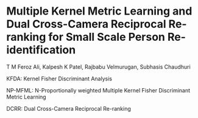 # Multiple Kernel Metric Learning and Dual Cross-Camera Reciprocal Re-ranking for Small Scale Person Re-identification
T M Feroz Ali, Kalpesh K Patel, Rajbabu Velmurugan, Subhasis Chaudhuri

KFDA: Kernel Fisher Discriminant Analysis

NP-MFML: N-Proportionally weighted Multiple Kernel Fisher Discriminant Metric Learning

DCRR: Dual Cross-Camera Reciprocal Re-ranking

